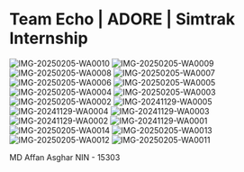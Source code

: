 # Team Echo | ADORE | Simtrak Internship

![IMG-20250205-WA0010](https://github.com/user-attachments/assets/f4d1eb27-12c8-48a7-b8b7-801a3f2bd379)
![IMG-20250205-WA0009](https://github.com/user-attachments/assets/d42bba06-566a-4f0f-8e0e-a270a02cde03)
![IMG-20250205-WA0008](https://github.com/user-attachments/assets/eb07a64f-4401-4e21-8ae5-c4a5bcfa8a43)
![IMG-20250205-WA0007](https://github.com/user-attachments/assets/5d7b034c-8411-49e7-9b2c-6e56972a32a1)
![IMG-20250205-WA0006](https://github.com/user-attachments/assets/baa40e4f-04a2-4e5b-8a73-98f06c8be21a)
![IMG-20250205-WA0005](https://github.com/user-attachments/assets/fba5d2a1-a13d-45e5-b7a3-3976da535bc6)
![IMG-20250205-WA0004](https://github.com/user-attachments/assets/e3756d19-1ae5-4ded-80f8-d417368cb94a)
![IMG-20250205-WA0003](https://github.com/user-attachments/assets/59bb9af3-22e4-46d8-81c6-3d08f6230d99)
![IMG-20250205-WA0002](https://github.com/user-attachments/assets/91c90164-6933-476c-9d08-3bb76ce3bf13)
![IMG-20241129-WA0005](https://github.com/user-attachments/assets/5f0d0686-c1ef-44b2-a13a-13fcf303d03d)
![IMG-20241129-WA0004](https://github.com/user-attachments/assets/bae7cca0-8637-4cfe-a32e-2f7029ee0a3b)
![IMG-20241129-WA0003](https://github.com/user-attachments/assets/78f8d5f9-6ed7-45a2-82fa-96cae0e2420c)
![IMG-20241129-WA0002](https://github.com/user-attachments/assets/4c141da1-9036-4ead-bb7f-fa358e7bf08f)
![IMG-20241129-WA0001](https://github.com/user-attachments/assets/cc76bfea-a8be-4211-bbea-d834212b1759)
![IMG-20250205-WA0014](https://github.com/user-attachments/assets/6a38a59d-6099-4016-8cbc-580b14926e85)
![IMG-20250205-WA0013](https://github.com/user-attachments/assets/0c3444f3-a489-4964-b3e5-d157c384bfe2)
![IMG-20250205-WA0012](https://github.com/user-attachments/assets/064d357c-f327-4be4-9fe4-74f72aa8d05a)
![IMG-20250205-WA0011](https://github.com/user-attachments/assets/438636af-6289-4169-8931-37cd32d0395a)



MD Affan Asghar
NIN - 15303
